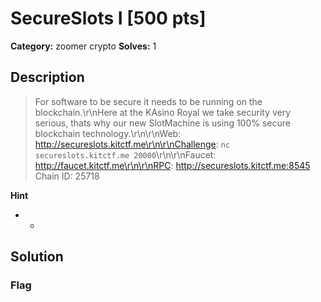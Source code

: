 # SecureSlots I [500 pts]

**Category:** zoomer crypto
**Solves:** 1

## Description
>For software to be secure it needs to be running on the blockchain.\r\nHere at the KAsino Royal we take security very serious, thats why our new SlotMachine is using 100% secure blockchain technology.\r\n\r\nWeb: http://secureslots.kitctf.me\r\n\r\nChallenge: `nc secureslots.kitctf.me 20000`\r\n\r\nFaucet: http://faucet.kitctf.me\r\n\r\nRPC: http://secureslots.kitctf.me:8545 Chain ID: 25718

**Hint**
* -

## Solution

### Flag

